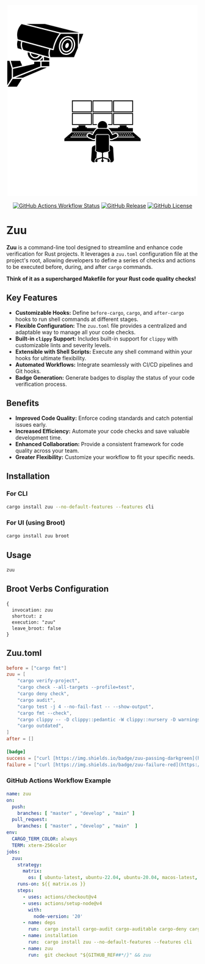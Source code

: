 <div align="center">

![zuu](zuu.png)

[![GitHub Actions Workflow Status](https://img.shields.io/github/actions/workflow/status/otechdo/zuu/zuu.yml?branch=main&style=flat&logo=github&logoColor=grey&label=Workflow&labelColor=white&color=white)](https://github.com/otechdo/zuu/actions/workflows/zuu.yml)
[![GitHub Release](https://img.shields.io/github/v/release/otechdo/zuu?include_prereleases&sort=semver&display_name=tag&style=flat&logo=rust&logoColor=grey&label=Release&labelColor=white&color=white)](https://github.com/otechdo/zuu/releases)
[![GitHub License](https://img.shields.io/github/license/otechdo/zuu?style=flat&logo=rust&logoColor=grey&label=License&labelColor=white&color=white)](https://github.com/otechdo/zuu/blob/main/LICENSE)

</div>

# Zuu


**Zuu** is a command-line tool designed to streamline and enhance code verification for Rust projects. It leverages a `zuu.toml` configuration file at the project's root, allowing developers to define a series of checks and actions to be executed before, during, and after `cargo` commands.

**Think of it as a supercharged Makefile for your Rust code quality checks!**


## Key Features

* **Customizable Hooks:** Define `before-cargo`, `cargo`, and `after-cargo` hooks to run shell commands at different stages.
* **Flexible Configuration:** The `zuu.toml` file provides a centralized and adaptable way to manage all your code checks.
* **Built-in `clippy` Support:**  Includes built-in support for `clippy` with customizable lints and severity levels.
* **Extensible with Shell Scripts:** Execute any shell command within your hooks for ultimate flexibility.
* **Automated Workflows:** Integrate seamlessly with CI/CD pipelines and Git hooks.
* **Badge Generation:** Generate badges to display the status of your code verification process.

## Benefits

* **Improved Code Quality:** Enforce coding standards and catch potential issues early.
* **Increased Efficiency:** Automate your code checks and save valuable development time.
* **Enhanced Collaboration:**  Provide a consistent framework for code quality across your team.
* **Greater Flexibility:**  Customize your workflow to fit your specific needs.

## Installation

### For CLI

```bash
cargo install zuu --no-default-features --features cli
```

### For UI (using Broot)

```bash
cargo install zuu broot
```

## Usage

```bash
zuu
```

## Broot Verbs Configuration

```hjson
{
  invocation: zuu
  shortcut: z
  execution: "zuu"
  leave_broot: false
}
```

## Zuu.toml

```toml
before = ["cargo fmt"]
zuu = [
    "cargo verify-project",
    "cargo check --all-targets --profile=test",
    "cargo deny check",
    "cargo audit",
    "cargo test -j 4 --no-fail-fast -- --show-output",
    "cargo fmt --check",
    "cargo clippy -- -D clippy::pedantic -W clippy::nursery -D warnings -D clippy::all",
    "cargo outdated",
]
after = []

[badge]
success = ["curl [https://img.shields.io/badge/zuu-passing-darkgreen](https://img.shields.io/badge/zuu-passing-darkgreen) -o zuu.svg"]
failure = ["curl [https://img.shields.io/badge/zuu-failure-red](https://img.shields.io/badge/zuu-failure-red) -o zuu.svg"]
```

### GitHub Actions Workflow Example 

```yaml
name: zuu
on:
  push:
    branches: [ "master" , "develop" , "main" ]
  pull_request:
    branches: [ "master" , "develop" , "main"  ]
env:
  CARGO_TERM_COLOR: always
  TERM: xterm-256color
jobs:
  zuu:
    strategy:
      matrix:
        os: [ ubuntu-latest, ubuntu-22.04, ubuntu-20.04, macos-latest, macos-13, macos-12 ]
    runs-on: ${{ matrix.os }}
    steps:
      - uses: actions/checkout@v4
      - uses: actions/setup-node@v4
        with:
          node-version: '20'
      - name: deps
        run:  cargo install cargo-audit cargo-auditable cargo-deny cargo-outdated
      - name: installation
        run:  cargo install zuu --no-default-features --features cli
      - name: zuu
        run:  git checkout "${GITHUB_REF##*/}" && zuu
```
